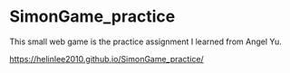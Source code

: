 # SimonGame_practice
This small web game is the practice assignment I learned from Angel Yu.

https://helinlee2010.github.io/SimonGame_practice/
